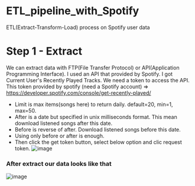 # ETL_pipeline_with_Spotify
ETL(Extract-Transform-Load) process on Spotify user data

# Step 1 - Extract

We can extract data with FTP(File Transfer Protocol) or API(Application Programming Interface). I used an API that provided by Spotify. I got Current User's Recently Played Tracks. We need a token to access the API. This token provided by spotify (need a Spotify account) => https://developer.spotify.com/console/get-recently-played/

- Limit is max items(songs here) to return daily. default=20, min=1, max=50.
- After is a date but specified in unix milliseconds format. This mean download listened songs after this date. 
- Before is reverse of after. Download listened songs before this date. 
- Using only before or after is enough.
- Then click the get token button, select below option and clic request token.
![image](https://user-images.githubusercontent.com/35155252/128636477-eedac6db-26be-43a9-99e0-eb0eb42a7b0f.png)

### After extract our data looks like that
![image](https://user-images.githubusercontent.com/35155252/128752047-c8773e52-b8c5-4ad1-902c-a936c98b634d.png)

